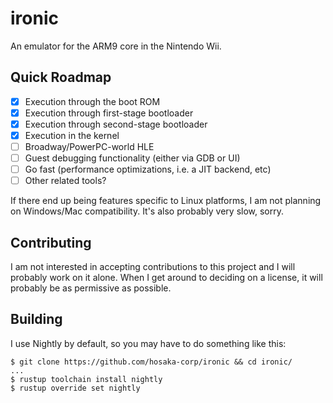 # ironic
An emulator for the ARM9 core in the Nintendo Wii.

## Quick Roadmap
- [x] Execution through the boot ROM
- [x] Execution through first-stage bootloader
- [x] Execution through second-stage bootloader
- [x] Execution in the kernel
- [ ] Broadway/PowerPC-world HLE 
- [ ] Guest debugging functionality (either via GDB or UI)
- [ ] Go fast (performance optimizations, i.e. a JIT backend, etc)
- [ ] Other related tools?

If there end up being features specific to Linux platforms, I am not planning 
on Windows/Mac compatibility. It's also probably very slow, sorry.

## Contributing
I am not interested in accepting contributions to this project and I will 
probably work on it alone. When I get around to deciding on a license, it
will probably be as permissive as possible.

## Building
I use Nightly by default, so you may have to do something like this:
```
$ git clone https://github.com/hosaka-corp/ironic && cd ironic/
...
$ rustup toolchain install nightly
$ rustup override set nightly
```

